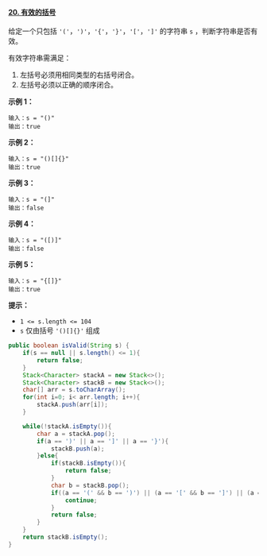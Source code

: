 #### [20. 有效的括号](https://leetcode-cn.com/problems/valid-parentheses/)

给定一个只包括 `'('`，`')'`，`'{'`，`'}'`，`'['`，`']'` 的字符串 `s` ，判断字符串是否有效。

有效字符串需满足：

1. 左括号必须用相同类型的右括号闭合。
2. 左括号必须以正确的顺序闭合。

 

**示例 1：**

```
输入：s = "()"
输出：true
```

**示例 2：**

```
输入：s = "()[]{}"
输出：true
```

**示例 3：**

```
输入：s = "(]"
输出：false
```

**示例 4：**

```
输入：s = "([)]"
输出：false
```

**示例 5：**

```
输入：s = "{[]}"
输出：true
```

 

**提示：**

- `1 <= s.length <= 104`
- `s` 仅由括号 `'()[]{}'` 组成

```java
public boolean isValid(String s) {
    if(s == null || s.length() <= 1){
        return false;
    }
    Stack<Character> stackA = new Stack<>();
    Stack<Character> stackB = new Stack<>();
    char[] arr = s.toCharArray();
    for(int i=0; i< arr.length; i++){
        stackA.push(arr[i]);
    }

    while(!stackA.isEmpty()){
        char a = stackA.pop();
        if(a == ')' || a == ']' || a == '}'){
            stackB.push(a);
        }else{
            if(stackB.isEmpty()){
                return false;
            }
            char b = stackB.pop();
            if((a == '(' && b == ')') || (a == '[' && b == ']') || (a == '{' && b == '}')){
                continue;
            }
            return false;
        }
    }
    return stackB.isEmpty();
}
```

